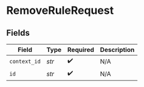 # RemoveRuleRequest


## Fields

| Field              | Type               | Required           | Description        |
| ------------------ | ------------------ | ------------------ | ------------------ |
| `context_id`       | *str*              | :heavy_check_mark: | N/A                |
| `id`               | *str*              | :heavy_check_mark: | N/A                |